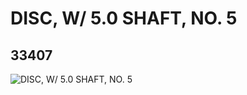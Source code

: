 # DISC, W/ 5.0 SHAFT, NO. 5
## 33407
![DISC, W/ 5.0 SHAFT, NO. 5](https://lc-www-live-s.legocdn.com/media/bricks/5/2/6186813.jpg)